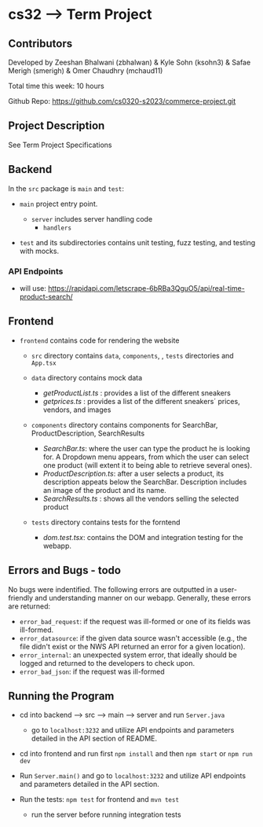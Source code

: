 # cs32 --> Term Project
## Contributors
Developed by Zeeshan Bhalwani (zbhalwan) & Kyle Sohn (ksohn3) & Safae Merigh (smerigh) & Omer Chaudhry (mchaud11)

Total time this week: 10 hours 

Github Repo: https://github.com/cs0320-s2023/commerce-project.git


## Project Description
See Term Project Specifications

## Backend
In the `src` package is `main` and `test`:
* `main` project entry point.
    * `server` includes server handling code 
        * `handlers` 
           
* `test` and its subdirectories contains unit testing, fuzz testing, and testing with mocks. 

### API Endpoints
* will use:  https://rapidapi.com/letscrape-6bRBa3QguO5/api/real-time-product-search/ 

## Frontend
* `frontend` contains code for rendering the website

  * `src` directory contains `data`, `components`, , `tests` directories and `App.tsx`

  * `data` directory contains mock data 
    * _getProductList.ts_ : provides a list of the different sneakers
    * _getprices.ts_ : provides a list of the different sneakers´ prices, vendors, and images

  * `components` directory contains components for SearchBar, ProductDescription, SearchResults
    * _SearchBar.ts_: where the user can type the product he is looking for. A Dropdown menu appears, from which the user can select one product (will extent it to being able to retrieve several ones).
    * _ProductDescription.ts_: after a user selects a product, its description appeats below the SearchBar. Description includes an image of the product and its name.
    * _SearchResults.ts_ : shows all the vendors selling the selected product 

  * `tests` directory contains tests for the forntend 
    * _dom.test.tsx_: contains the DOM and integration testing for the webapp.


## Errors and Bugs - todo
No bugs were indentified. The following errors are outputted in a user-friendly and understanding manner on our webapp. Generally, these errors are returned:
* `error_bad_request`: if the request was ill-formed or one of its fields was ill-formed.
* `error_datasource`: if the given data source wasn't accessible (e.g., the file didn't exist or the NWS API returned an error for a given location).
* `error_internal`: an unexpected system error, that ideally should be logged and returned to the developers to check upon.
* `error_bad_json`: if the request was ill-formed

## Running the Program
* cd into backend --> src --> main --> server and run `Server.java`
  * go to `localhost:3232` and utilize API endpoints and parameters detailed in the API section of README.

* cd into frontend and run first `npm install` and then `npm start` or `npm run dev`
* Run `Server.main()` and go to `localhost:3232` and utilize API endpoints and parameters detailed in the API section.

* Run the tests: `npm test` for frontend and `mvn test`
  * run the server before running integration tests
